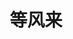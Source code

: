 ---
home: true
layout: BlogHome
icon: home
bgImage: /img/loli.jpg
bgImageDark: /img/dk.jpg
title: 等风来
heroImage: /logo.png
heroText: 等风来
heroFullScreen: true
tagline: 「爱意随风起，风止意难平」
projects:
  - icon: project
    name: 原神！启动！
    desc: 我去！原！
    link: https://ys.mihoyo.com/

  - icon: link
    name: DF-Script
    desc: 快捷安装Yunzai-Bot
    link: https://dengfenglai.netlify.app/

  - icon: friend
    name: Yunzai-Bot文档
    desc: XxxX
    link: https://yunzai.icu/

  - icon: link
    name: Yunzai-Bot索引库
    desc: 收集 Yunzai-Bot 的相关内容
    link: https://gitee.com/yhArcadia/Yunzai-Bot-plugins-index

  - icon: friend
    name: TRSS-Script
    desc: 一款更适合你的脚本！
    link: https://trss.me/

  - icon: /logo/QQ.png
    name: 加入QQ交流群
    desc: 一起唠嗑，一起分享
    link: https://group.dengfenglai.cloud/

footer: DengFengLai
---